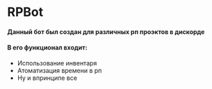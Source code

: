 # RPBot
#### Данный бот был создан для различных рп проэктов в дискорде
#### В его функционал входит:
- Использование инвентаря
- Атоматизация времени в рп
- Ну и впринципе все
